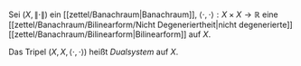 Sei $(X, \| \cdot \|)$ ein [[zettel/Banachraum|Banachraum]], $\langle \cdot, \cdot \rangle : X \times X \to \mathbb{R}$ eine [[zettel/Banachraum/Bilinearform/Nicht Degeneriertheit|nicht degenerierte]] [[zettel/Banachraum/Bilinearform|Bilinearform]] auf $X$.

Das Tripel $(X, X, \langle \cdot, \cdot \rangle)$ heißt *Dualsystem* auf $X$.